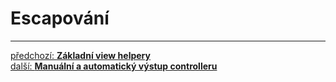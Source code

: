 # Escapování




---

<div class="prev-next">

[předchozí: **Základní view helpery**](./view-helpers.md)  
[další: **Manuální a automatický výstup controlleru**](./controller-output.md)  

</div>